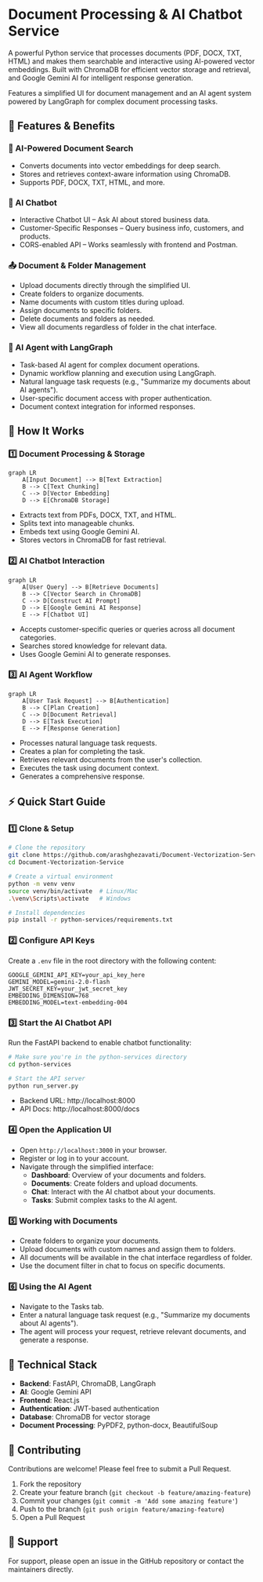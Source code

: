 # Document Processing & AI Chatbot Service

A powerful Python service that processes documents (PDF, DOCX, TXT, HTML) and makes them searchable and interactive using AI-powered vector embeddings. Built with ChromaDB for efficient vector storage and retrieval, and Google Gemini AI for intelligent response generation.

Features a simplified UI for document management and an AI agent system powered by LangGraph for complex document processing tasks.

## 🚀 Features & Benefits

### 📖 AI-Powered Document Search
- Converts documents into vector embeddings for deep search.
- Stores and retrieves context-aware information using ChromaDB.
- Supports PDF, DOCX, TXT, HTML, and more.

### 🤖 AI Chatbot
- Interactive Chatbot UI – Ask AI about stored business data.
- Customer-Specific Responses – Query business info, customers, and products.
- CORS-enabled API – Works seamlessly with frontend and Postman.

### 📤 Document & Folder Management
- Upload documents directly through the simplified UI.
- Create folders to organize documents.
- Name documents with custom titles during upload.
- Assign documents to specific folders.
- Delete documents and folders as needed.
- View all documents regardless of folder in the chat interface.

### 🧠 AI Agent with LangGraph
- Task-based AI agent for complex document operations.
- Dynamic workflow planning and execution using LangGraph.
- Natural language task requests (e.g., "Summarize my documents about AI agents").
- User-specific document access with proper authentication.
- Document context integration for informed responses.

## 🔹 How It Works

### 1️⃣ Document Processing & Storage
```mermaid
graph LR
    A[Input Document] --> B[Text Extraction]
    B --> C[Text Chunking]
    C --> D[Vector Embedding]
    D --> E[ChromaDB Storage]
```
- Extracts text from PDFs, DOCX, TXT, and HTML.
- Splits text into manageable chunks.
- Embeds text using Google Gemini AI.
- Stores vectors in ChromaDB for fast retrieval.

### 2️⃣ AI Chatbot Interaction
```mermaid
graph LR
    A[User Query] --> B[Retrieve Documents]
    B --> C[Vector Search in ChromaDB]
    C --> D[Construct AI Prompt]
    D --> E[Google Gemini AI Response]
    E --> F[Chatbot UI]
```
- Accepts customer-specific queries or queries across all document categories.
- Searches stored knowledge for relevant data.
- Uses Google Gemini AI to generate responses.

### 3️⃣ AI Agent Workflow
```mermaid
graph LR
    A[User Task Request] --> B[Authentication]
    B --> C[Plan Creation]
    C --> D[Document Retrieval]
    D --> E[Task Execution]
    E --> F[Response Generation]
```
- Processes natural language task requests.
- Creates a plan for completing the task.
- Retrieves relevant documents from the user's collection.
- Executes the task using document context.
- Generates a comprehensive response.

## ⚡ Quick Start Guide

### 1️⃣ Clone & Setup
```sh
# Clone the repository
git clone https://github.com/arashghezavati/Document-Vectorization-Service.git
cd Document-Vectorization-Service

# Create a virtual environment
python -m venv venv
source venv/bin/activate  # Linux/Mac
.\venv\Scripts\activate   # Windows

# Install dependencies
pip install -r python-services/requirements.txt
```

### 2️⃣ Configure API Keys
Create a `.env` file in the root directory with the following content:
```
GOOGLE_GEMINI_API_KEY=your_api_key_here
GEMINI_MODEL=gemini-2.0-flash
JWT_SECRET_KEY=your_jwt_secret_key
EMBEDDING_DIMENSION=768
EMBEDDING_MODEL=text-embedding-004
```

### 3️⃣ Start the AI Chatbot API
Run the FastAPI backend to enable chatbot functionality:
```sh
# Make sure you're in the python-services directory
cd python-services

# Start the API server
python run_server.py
```

- Backend URL: http://localhost:8000
- API Docs: http://localhost:8000/docs

### 4️⃣ Open the Application UI
- Open `http://localhost:3000` in your browser.
- Register or log in to your account.
- Navigate through the simplified interface:
  - **Dashboard**: Overview of your documents and folders.
  - **Documents**: Create folders and upload documents.
  - **Chat**: Interact with the AI chatbot about your documents.
  - **Tasks**: Submit complex tasks to the AI agent.

### 5️⃣ Working with Documents
- Create folders to organize your documents.
- Upload documents with custom names and assign them to folders.
- All documents will be available in the chat interface regardless of folder.
- Use the document filter in chat to focus on specific documents.

### 6️⃣ Using the AI Agent
- Navigate to the Tasks tab.
- Enter a natural language task request (e.g., "Summarize my documents about AI agents").
- The agent will process your request, retrieve relevant documents, and generate a response.

## 🔧 Technical Stack

- **Backend**: FastAPI, ChromaDB, LangGraph
- **AI**: Google Gemini API
- **Frontend**: React.js
- **Authentication**: JWT-based authentication
- **Database**: ChromaDB for vector storage
- **Document Processing**: PyPDF2, python-docx, BeautifulSoup

## 🤝 Contributing

Contributions are welcome! Please feel free to submit a Pull Request.

1. Fork the repository
2. Create your feature branch (`git checkout -b feature/amazing-feature`)
3. Commit your changes (`git commit -m 'Add some amazing feature'`)
4. Push to the branch (`git push origin feature/amazing-feature`)
5. Open a Pull Request

## 📩 Support

For support, please open an issue in the GitHub repository or contact the maintainers directly.